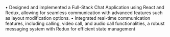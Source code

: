 • Designed and implemented a Full-Stack Chat Application using React and Redux, allowing for seamless
communication with advanced features such as layout modification options.
• Integrated real-time communication features, including calling, video call, and audio call functionalities, a robust
messaging system with Redux for efficient state management
